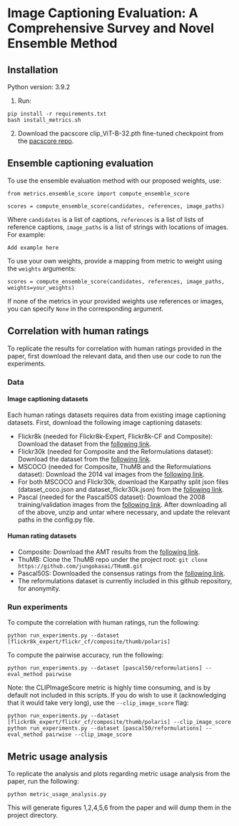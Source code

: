 # Image Captioning Evaluation: A Comprehensive Survey and Novel Ensemble Method

## Installation
Python version: 3.9.2

1. Run:
```
pip install -r requirements.txt
bash install_metrics.sh
```

2. Download the pacscore clip_ViT-B-32.pth fine-tuned checkpoint from the [pacscore repo](https://github.com/aimagelab/pacscore).

## Ensemble captioning evaluation
To use the ensemble evaluation method with our proposed weights, use:
```
from metrics.ensemble_score import compute_ensemble_score

scores = compute_ensemble_score(candidates, references, image_paths)
```
Where `candidates` is a list of captions, `references` is a list of lists of reference captions, `image_paths` is a list of strings with locations of images. For example:
```
Add example here
```
To use your own weights, provide a mapping from metric to weight using the `weights` arguments:
```
scores = compute_ensemble_score(candidates, references, image_paths, weights=your_weights)
```
If none of the metrics in your provided weights use references or images, you can specify `None` in the corresponding argument.

## Correlation with human ratings
To replicate the results for correlation with human ratings provided in the paper, first download the relevant data, and then use our code to run the experiments.

### Data
#### Image captioning datasets
Each human ratings datasets requires data from existing image captioning datasets. First, download the following image captioning datasets:
- Flickr8k (needed for Flickr8k-Expert, Flickr8k-CF and Composite): Download the dataset from the [following link](https://www.kaggle.com/datasets/sayanf/flickr8k).
- Flickr30k (needed for Composite and the Reformulations dataset): Download the dataset from the [following link](https://www.kaggle.com/datasets/hsankesara/flickr-image-dataset).
- MSCOCO (needed for Composite, ThuMB and the Reformulations dataset): Download the 2014 val images from the [following link](https://cocodataset.org/#download).
- For both MSCOCO and Flickr30k, download the Karpathy split json files (dataset_coco.json and dataset_flickr30k.json) from the [following link](https://www.kaggle.com/datasets/shtvkumar/karpathy-splits).
- Pascal (needed for the Pascal50S dataset): Download the 2008 training/validation images from the [following link](http://host.robots.ox.ac.uk/pascal/VOC/voc2008/index.html#devkit).
After downloading all of the above, unzip and untar where necessary, and update the relevant paths in the config.py file.
#### Human rating datasets
- Composite: Download the AMT results from the [following link](https://imagesdg.wordpress.com/image-to-scene-description-graph/).
- ThuMB: Clone the ThuMB repo under the project root: `git clone https://github.com/jungokasai/THumB.git`
- Pascal50S: Downloaded the consensus ratings from the [following link](https://vrama91.github.io/cider/).
- The reformulations dataset is currently included in this github repository, for anonymity.

### Run experiments
To compute the correlation with human ratings, run the following:
```
python run_experiments.py --dataset [flickr8k_expert/flickr_cf/composite/thumb/polaris]
```
To compute the pairwise accuracy, run the following:
```
python run_experiments.py --dataset [pascal50/reformulations] --eval_method pairwise
```
Note: the CLIPImageScore metric is highly time consuming, and is by default not included in this scripts. If you do wish to use it (acknowledging that it would take very long), use the `--clip_image_score` flag:
```
python run_experiments.py --dataset [flickr8k_expert/flickr_cf/composite/thumb/polaris] --clip_image_score
python run_experiments.py --dataset [pascal50/reformulations] --eval_method pairwise --clip_image_score
```

## Metric usage analysis
To replicate the analysis and plots regarding metric usage analysis from the paper, run the following:
```
python metric_usage_analysis.py
```
This will generate figures 1,2,4,5,6 from the paper and will dump them in the project directory.

